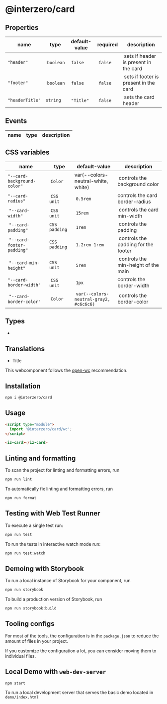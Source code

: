 # @interzero/card

## Properties
| name | type | default-value | required | description |
|------|------|---------------|----------|-------------|
| `"header"` | `boolean` | `false` | `false` | sets if header is present in the card |
| `"footer"` | `boolean` | `false` | `false` | sets if footer is present in the card |
| `"headerTitle"` | `string` | `"Title"` | `false` | sets the card header |

## Events
| name | type | description |
|------|------|-------------|

## CSS variables
| name | type | default-value | description |
|------|------|---------------|-------------|
| `"--card-background-color"` | `Color` | var(--colors-neutral-white, white) | controls the background color |
| `"--card-radius"` | `CSS unit` | `0.5rem` | controls the card border-radius |
| `"--card-width"` | `CSS unit` | `15rem` | controls the card min-width |
| `"--card-padding"` | `CSS padding` | `1rem` | controls the padding |
| `"--card-footer-padding"` | `CSS padding` | `1.2rem 1rem` | controls the padding for the footer |
| `"--card-min-height"` | `CSS unit` | `5rem` | controls the min-height of the main |
| `"--card-border-width"` | `CSS unit` | `1px` | controls the border-width |
| `"--card-border-color"` | `Color` | `var(--colors-neutral-gray2, #c6c6c6)` | controls the border-color |
## Types
-

## Translations
- Title 


This webcomponent follows the [open-wc](https://github.com/open-wc/open-wc) recommendation.

## Installation

```bash
npm i @interzero/card
```

## Usage

```html
<script type="module">
  import '@interzero/card/wc';
</script>

<iz-card></iz-card>
```

## Linting and formatting

To scan the project for linting and formatting errors, run

```bash
npm run lint
```

To automatically fix linting and formatting errors, run

```bash
npm run format
```

## Testing with Web Test Runner

To execute a single test run:

```bash
npm run test
```

To run the tests in interactive watch mode run:

```bash
npm run test:watch
```

## Demoing with Storybook

To run a local instance of Storybook for your component, run

```bash
npm run storybook
```

To build a production version of Storybook, run

```bash
npm run storybook:build
```


## Tooling configs

For most of the tools, the configuration is in the `package.json` to reduce the amount of files in your project.

If you customize the configuration a lot, you can consider moving them to individual files.

## Local Demo with `web-dev-server`

```bash
npm start
```

To run a local development server that serves the basic demo located in `demo/index.html`
